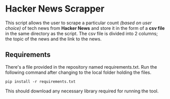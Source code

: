 # Hacker News Scrapper
This script allows the user to scrape a particular count *(based on user choice)* of tech news from **Hacker News** and store it in the form of a **csv file** in the same directory as the script. The csv file is divided into 2 columns; the topic of the news and the link to the news.
  
## Requirements
There's a file provided in the repository named requirements.txt. Run the following command after changing to the local folder holding the files.
```
pip install -r requirements.txt
```
This should download any necessary library required for running the tool.